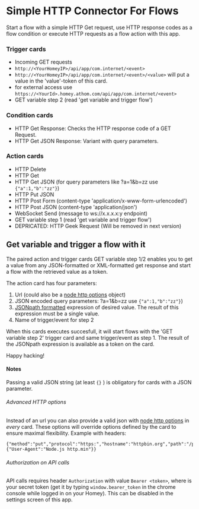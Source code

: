 # Simple HTTP Connector For Flows

Start a flow with a simple HTTP Get request, use HTTP response codes as a flow
condition or execute HTTP requests as a flow action with this app.

### Trigger cards
- Incoming GET requests
 - `http://<YourHomeyIP>/api/app/com.internet/<event>`
 - `http://<YourHomeyIP>/api/app/com.internet/<event>/<value>` will put a value in the 'value'-token of this card.
 - for external access use `https://<YourId>.homey.athom.com/api/app/com.internet/<event>`
- GET variable step 2 (read 'get variable and trigger flow')

### Condition cards
- HTTP Get Response: Checks the HTTP response code of a GET Request.
- HTTP Get JSON Response: Variant with query parameters.

### Action cards
- HTTP Delete
- HTTP Get
- HTTP Get JSON (for query parameters like ?a=1&b=zz use `{"a":1,"b":"zz"}`)
- HTTP Put JSON
- HTTP Post Form (content-type 'application/x-www-form-urlencoded')
- HTTP Post JSON (content-type 'application/json')
- WebSocket Send (message to ws://x.x.x.x:y endpoint)
- GET variable step 1 (read 'get variable and trigger flow')
- DEPRICATED: HTTP Geek Request (Will be removed in next version)

## Get variable and trigger a flow with it
The paired action and trigger cards GET variable step 1/2 enables you to get a value from any JSON-formatted or XML-formatted get response and start a flow with the retrieved value as a token.

The action card has four parameters:
 1. Url (could also be a [node http options](https://nodejs.org/api/http.html#http_http_request_options_callback) object)
 2. JSON encoded query parameters: ?a=1&b=zz use `{"a":1,"b":"zz"}`)
 3. [JSONpath formatted](http://jsonpath.com/) expression of desired value. The result of this expression must be a single value.
 4. Name of trigger/event for step 2

When this cards executes succesfull, it will start flows with the 'GET variable step 2' trigger card and same trigger/event as step 1. The result of the JSONpath expression is available as a token on the card.

Happy hacking!
#### Notes   
  Passing a valid JSON string (at least `{}` ) is obligatory for cards with a JSON parameter.

###### Advanced HTTP options
  Instead of an url you can also provide a valid json with [node http options](https://nodejs.org/api/http.html#http_http_request_options_callback) in *every* card. These options will override options defined by the card to ensure maximal flexibility. Example with headers:
  ```
  {"method":"put","protocol":"https:","hostname":"httpbin.org","path":"/put","headers":{"User-Agent":"Node.js http.min"}}
  ```

###### Authorization on API calls
  API calls requires header `Authorization` with value `Bearer <token>`, where <token> is your secret token (get it by typing `window.bearer_token` in the chrome console while logged in on your Homey). This can be disabled in the settings screen of this app.
